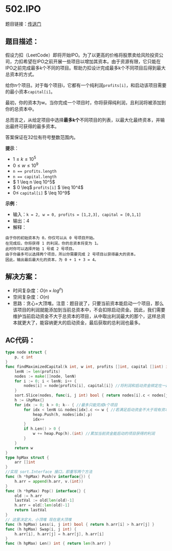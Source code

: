 # 502.IPO
题目链接：[传送门](https://leetcode-cn.com/problems/ipo/)

## 题目描述：
假设力扣（LeetCode）即将开始IPO。为了以更高的价格将股票卖给风险投资公司，力扣希望在IPO之前开展一些项目以增加其资本。由于资源有限，它只能在IPO之前完成最多k个不同的项目。帮助力扣设计完成最多k个不同项目后得到最大总资本的方式。

给你n个项目。对于每个项目i，它都有一个纯利润`profits[i]`，和启动该项目需要的最小资本`capital[i]`。

最初，你的资本为w。当你完成一个项目时，你将获得纯利润，且利润将被添加到你的总资本中。

总而言之，从给定项目中选择**最多k个**不同项目的列表，以最大化最终资本，并输出最终可获得的最多资本。

答案保证在32位有符号整数范围内。

**提示**：
- $1 \leq k \leq 10^5$
- $0 \leq w \leq 10^9$
- `n == profits.length`
- `n == capital.length`
- $ 1 \leq n \leq 10^5$
- $ 0 \leq$ `profits[i]` $ \leq 10^4$
- $0 \leq$ `capital[i]` $ \leq 10^9$

**示例**：
- 输入：`k = 2, w = 0, profits = [1,2,3], capital = [0,1,1]`
- 输出：4
- 解释：

```
由于你的初始资本为 0，你仅可以从 0 号项目开始。
在完成后，你将获得 1 的利润，你的总资本将变为 1。
此时你可以选择开始 1 号或 2 号项目。
由于你最多可以选择两个项目，所以你需要完成 2 号项目以获得最大的资本。
因此，输出最后最大化的资本，为 0 + 1 + 3 = 4。
```

## 解决方案：
- 时间复杂度：$O(n \times log^n)$
- 空间复杂度：$O(n)$
- 思路：贪心+大顶堆。注意：题目说了，只要当前资本能启动一个项目，那么该项目的利润就能添加到当前总资本中，不会扣除启动资金。因此，我们需要维护当前启动资金不大于总资本的项目，从中取出利润最大的那个，这样总资本就更大了，能容纳更大的启动资金，最后获取的总利润也最多。

## AC代码：
```go
type node struct {
	p, c int
}
func findMaximizedCapital(k int, w int, profits []int, capital []int) int {
	lenN := len(profits)
	nodes := make([]node, lenN)
	for i := 0; i < lenN; i++ {
		nodes[i] = node{profits[i], capital[i]} //将利润和启动资金绑定在一起
	}
	sort.Slice(nodes, func(i, j int) bool { return nodes[i].c < nodes[j].c }) //按照启动资金从小到大排序
	h := &hpMax{}
	for idx := 0; k > 0; k-- { //最多只能完成k个项目
		for idx < lenN && nodes[idx].c <= w { //若满足启动资金不大于现有资本，则添加该利润到大顶堆里
			heap.Push(h, nodes[idx].p)
			idx++
		}
		if h.Len() > 0 {
			w += heap.Pop(h).(int) //累加当前资金能启动的项目获得的利润
		}
	}
	return w
}
type hpMax struct {
	arr []int
}
//实现 sort.Interface 接口，即重写两个方法
func (h *hpMax) Push(v interface{}) {
	h.arr = append(h.arr, v.(int))
}
func (h *hpMax) Pop() interface{} {
	old := h.arr
	lastVal := old[len(old)-1]
	h.arr = old[:len(old)-1]
	return lastVal
}
// 这里决定大、小顶堆 现在是大顶堆
func (h hpMax) Less(i, j int) bool { return h.arr[i] > h.arr[j] }
func (h hpMax) Swap(i, j int) {
	h.arr[i], h.arr[j] = h.arr[j], h.arr[i]
}
func (h hpMax) Len() int { return len(h.arr) }
```